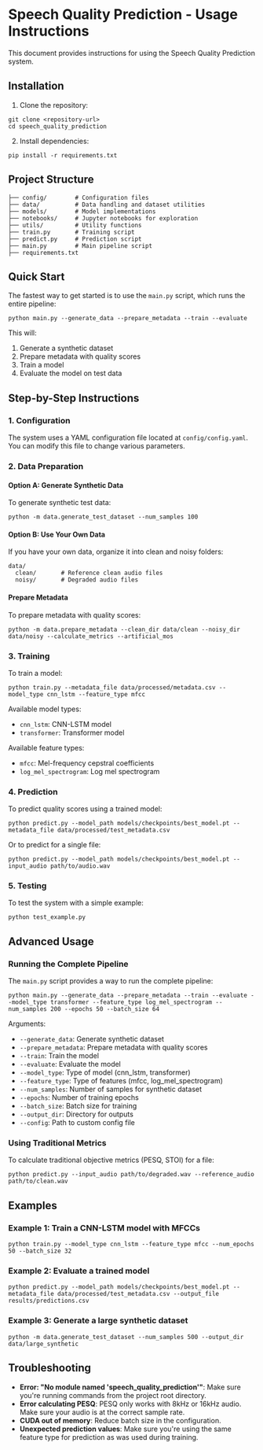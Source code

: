 # Speech Quality Prediction - Usage Instructions

This document provides instructions for using the Speech Quality Prediction system.

## Installation

1. Clone the repository:
```
git clone <repository-url>
cd speech_quality_prediction
```

2. Install dependencies:
```
pip install -r requirements.txt
```

## Project Structure

```
├── config/        # Configuration files
├── data/          # Data handling and dataset utilities
├── models/        # Model implementations
├── notebooks/     # Jupyter notebooks for exploration
├── utils/         # Utility functions
├── train.py       # Training script
├── predict.py     # Prediction script
├── main.py        # Main pipeline script
├── requirements.txt
```

## Quick Start

The fastest way to get started is to use the `main.py` script, which runs the entire pipeline:

```
python main.py --generate_data --prepare_metadata --train --evaluate
```

This will:
1. Generate a synthetic dataset
2. Prepare metadata with quality scores
3. Train a model
4. Evaluate the model on test data

## Step-by-Step Instructions

### 1. Configuration

The system uses a YAML configuration file located at `config/config.yaml`. You can modify this file to change various parameters.

### 2. Data Preparation

#### Option A: Generate Synthetic Data

To generate synthetic test data:

```
python -m data.generate_test_dataset --num_samples 100
```

#### Option B: Use Your Own Data

If you have your own data, organize it into clean and noisy folders:

```
data/
  clean/       # Reference clean audio files
  noisy/       # Degraded audio files
```

#### Prepare Metadata

To prepare metadata with quality scores:

```
python -m data.prepare_metadata --clean_dir data/clean --noisy_dir data/noisy --calculate_metrics --artificial_mos
```

### 3. Training

To train a model:

```
python train.py --metadata_file data/processed/metadata.csv --model_type cnn_lstm --feature_type mfcc
```

Available model types:
- `cnn_lstm`: CNN-LSTM model
- `transformer`: Transformer model

Available feature types:
- `mfcc`: Mel-frequency cepstral coefficients
- `log_mel_spectrogram`: Log mel spectrogram

### 4. Prediction

To predict quality scores using a trained model:

```
python predict.py --model_path models/checkpoints/best_model.pt --metadata_file data/processed/test_metadata.csv
```

Or to predict for a single file:

```
python predict.py --model_path models/checkpoints/best_model.pt --input_audio path/to/audio.wav
```

### 5. Testing

To test the system with a simple example:

```
python test_example.py
```

## Advanced Usage

### Running the Complete Pipeline

The `main.py` script provides a way to run the complete pipeline:

```
python main.py --generate_data --prepare_metadata --train --evaluate --model_type transformer --feature_type log_mel_spectrogram --num_samples 200 --epochs 50 --batch_size 64
```

Arguments:
- `--generate_data`: Generate synthetic dataset
- `--prepare_metadata`: Prepare metadata with quality scores
- `--train`: Train the model
- `--evaluate`: Evaluate the model
- `--model_type`: Type of model (cnn_lstm, transformer)
- `--feature_type`: Type of features (mfcc, log_mel_spectrogram)
- `--num_samples`: Number of samples for synthetic dataset
- `--epochs`: Number of training epochs
- `--batch_size`: Batch size for training
- `--output_dir`: Directory for outputs
- `--config`: Path to custom config file

### Using Traditional Metrics

To calculate traditional objective metrics (PESQ, STOI) for a file:

```
python predict.py --input_audio path/to/degraded.wav --reference_audio path/to/clean.wav
```

## Examples

### Example 1: Train a CNN-LSTM model with MFCCs

```
python train.py --model_type cnn_lstm --feature_type mfcc --num_epochs 50 --batch_size 32
```

### Example 2: Evaluate a trained model

```
python predict.py --model_path models/checkpoints/best_model.pt --metadata_file data/processed/test_metadata.csv --output_file results/predictions.csv
```

### Example 3: Generate a large synthetic dataset

```
python -m data.generate_test_dataset --num_samples 500 --output_dir data/large_synthetic
```

## Troubleshooting

- **Error: "No module named 'speech_quality_prediction'"**: Make sure you're running commands from the project root directory.
- **Error calculating PESQ**: PESQ only works with 8kHz or 16kHz audio. Make sure your audio is at the correct sample rate.
- **CUDA out of memory**: Reduce batch size in the configuration.
- **Unexpected prediction values**: Make sure you're using the same feature type for prediction as was used during training. 